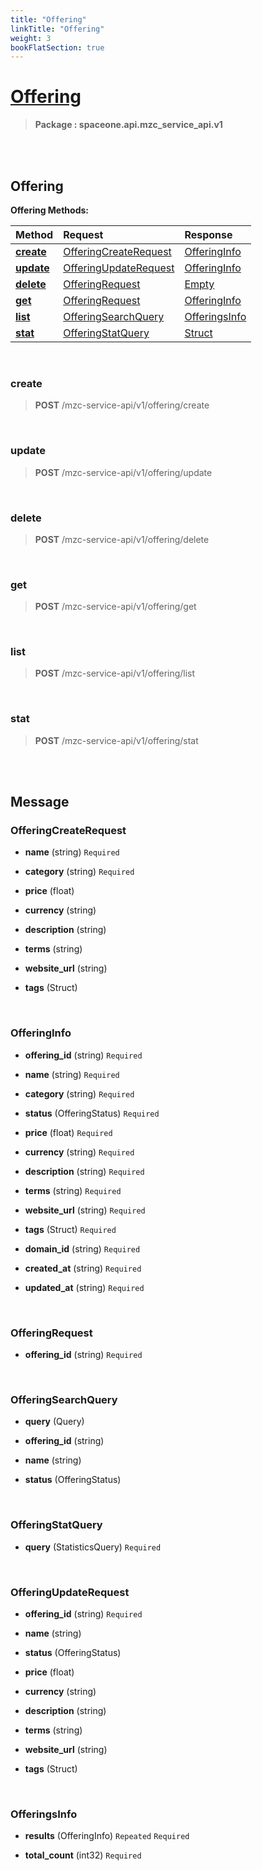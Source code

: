 ```yaml
---
title: "Offering"
linkTitle: "Offering"
weight: 3
bookFlatSection: true
---
```

# [Offering](#Offering)



>  **Package : spaceone.api.mzc_service_api.v1**

<br>
<br>

## Offering





**Offering Methods:**


| Method | Request | Response |
| :----- | :-------- | :-------- |
| [**create**](./Offering#create) | [OfferingCreateRequest](Offering#offeringcreaterequest) | [OfferingInfo](Offering#offeringinfo) |
| [**update**](./Offering#update) | [OfferingUpdateRequest](Offering#offeringupdaterequest) | [OfferingInfo](Offering#offeringinfo) |
| [**delete**](./Offering#delete) | [OfferingRequest](Offering#offeringrequest) | [Empty](Offering#empty) |
| [**get**](./Offering#get) | [OfferingRequest](Offering#offeringrequest) | [OfferingInfo](Offering#offeringinfo) |
| [**list**](./Offering#list) | [OfferingSearchQuery](Offering#offeringsearchquery) | [OfferingsInfo](Offering#offeringsinfo) |
| [**stat**](./Offering#stat) | [OfferingStatQuery](Offering#offeringstatquery) | [Struct](Offering#struct) |



    
<br>

### create





> **POST** /mzc-service-api/v1/offering/create
>






    
<br>

### update





> **POST** /mzc-service-api/v1/offering/update
>






    
<br>

### delete





> **POST** /mzc-service-api/v1/offering/delete
>






    
<br>

### get





> **POST** /mzc-service-api/v1/offering/get
>






    
<br>

### list





> **POST** /mzc-service-api/v1/offering/list
>






    
<br>

### stat





> **POST** /mzc-service-api/v1/offering/stat
>






    


<br>
<br>

## Message



### OfferingCreateRequest
* **name** (string)   `Required` 

    
* **category** (string)   `Required` 

    
* **price** (float)  

    
* **currency** (string)  

    
* **description** (string)  

    
* **terms** (string)  

    
* **website_url** (string)  

    
* **tags** (Struct)  

    <br>

### OfferingInfo
* **offering_id** (string)   `Required` 

    
* **name** (string)   `Required` 

    
* **category** (string)   `Required` 

    
* **status** (OfferingStatus)   `Required` 

    
* **price** (float)   `Required` 

    
* **currency** (string)   `Required` 

    
* **description** (string)   `Required` 

    
* **terms** (string)   `Required` 

    
* **website_url** (string)   `Required` 

    
* **tags** (Struct)   `Required` 

    
* **domain_id** (string)   `Required` 

    
* **created_at** (string)   `Required` 

    
* **updated_at** (string)   `Required` 

    <br>

### OfferingRequest
* **offering_id** (string)   `Required` 

    <br>

### OfferingSearchQuery
* **query** (Query)  

    
* **offering_id** (string)  

    
* **name** (string)  

    
* **status** (OfferingStatus)  

    <br>

### OfferingStatQuery
* **query** (StatisticsQuery)   `Required` 

    <br>

### OfferingUpdateRequest
* **offering_id** (string)   `Required` 

    
* **name** (string)  

    
* **status** (OfferingStatus)  

    
* **price** (float)  

    
* **currency** (string)  

    
* **description** (string)  

    
* **terms** (string)  

    
* **website_url** (string)  

    
* **tags** (Struct)  

    <br>

### OfferingsInfo
* **results** (OfferingInfo)  `Repeated`    `Required` 

    
* **total_count** (int32)   `Required` 

    <br>
